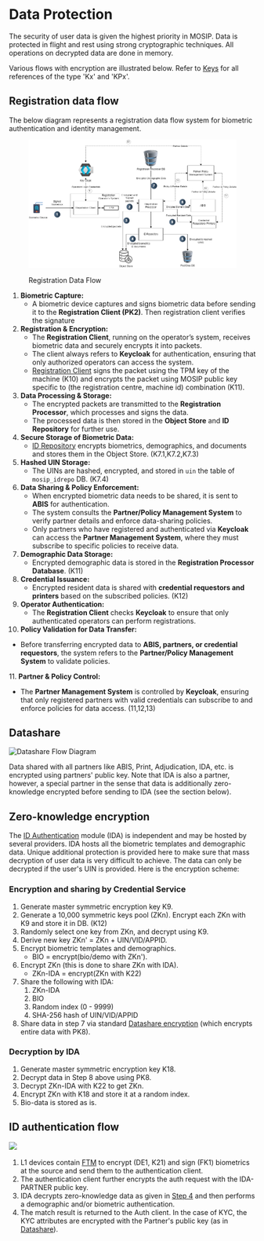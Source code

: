 # Data Protection

The security of user data is given the highest priority in MOSIP. Data is protected in flight and rest using strong cryptographic techniques. All operations on decrypted data are done in memory.

Various flows with encryption are illustrated below. Refer to [Keys](../modules/keymanager/keys.md) for all references of the type 'Kx' and 'KPx'.

## Registration data flow

The below diagram represents a registration data flow system for biometric authentication and identity management.

<figure><img src="../.gitbook/assets/Registration-Data-Flow.png" alt=""><figcaption><p>Registration Data Flow</p></figcaption></figure>

1. **Biometric Capture:**
   * A biometric device captures and signs biometric data before sending it to the **Registration Client (PK2)**. Then registration client verifies the signature
2. **Registration & Encryption:**
   * The **Registration Client**, running on the operator’s system, receives biometric data and securely encrypts it into packets.
   * The client always refers to **Keycloak** for authentication, ensuring that only authorized operators can access the system.
   * [Registration Client](https://docs.mosip.io/1.2.0/modules/registration-client) signs the packet using the TPM key of the machine (K10) and encrypts the packet using MOSIP public key specific to (the registration centre, machine id) combination (K11).
3. **Data Processing & Storage:**
   * The encrypted packets are transmitted to the **Registration Processor**, which processes and signs the data.
   * The processed data is then stored in the **Object Store** and **ID Repository** for further use.
4. **Secure Storage of Biometric Data:**
   * [ID Repository](https://docs.mosip.io/1.2.0/modules/id-repository) encrypts biometrics, demographics, and documents and stores them in the Object Store. (K7.1,K7.2,K7.3)
5. **Hashed UIN Storage:**
   * The UINs are hashed, encrypted, and stored in `uin` the table of `mosip_idrepo` DB. (K7.4)
6. **Data Sharing & Policy Enforcement:**
   * When encrypted biometric data needs to be shared, it is sent to **ABIS** for authentication.
   * The system consults the **Partner/Policy Management System** to verify partner details and enforce data-sharing policies.
   * Only partners who have registered and authenticated via **Keycloak** can access the **Partner Management System**, where they must subscribe to specific policies to receive data.
7. **Demographic Data Storage:**
   * Encrypted demographic data is stored in the **Registration Processor Database**. (K11)
8. **Credential Issuance:**
   * Encrypted resident data is shared with **credential requestors and printers** based on the subscribed policies. (K12)
9. **Operator Authentication:**
   * The **Registration Client** checks **Keycloak** to ensure that only authenticated operators can perform registrations.
10. **Policy Validation for Data Transfer:**

* Before transferring encrypted data to **ABIS, partners, or credential requestors**, the system refers to the **Partner/Policy Management System** to validate policies.

11\. **Partner & Policy Control:**

* The **Partner Management System** is controlled by **Keycloak**, ensuring that only registered partners with valid credentials can subscribe to and enforce policies for data access. (11,12,13)

## Datashare

![Datashare Flow Diagram](../.gitbook/assets/cryptography-datashare.png)

Data shared with all partners like ABIS, Print, Adjudication, IDA, etc. is encrypted using partners' public key. Note that IDA is also a partner, however, a special partner in the sense that data is additionally zero-knowledge encrypted before sending to IDA (see the section below).

## Zero-knowledge encryption

The [ID Authentication](../id-authentication.md) module (IDA) is independent and may be hosted by several providers. IDA hosts all the biometric templates and demographic data. Unique additional protection is provided here to make sure that mass decryption of user data is very difficult to achieve. The data can only be decrypted if the user's UIN is provided. Here is the encryption scheme:

### Encryption and sharing by Credential Service

1. Generate master symmetric encryption key K9.
2. Generate a 10,000 symmetric keys pool (ZKn). Encrypt each ZKn with K9 and store it in DB. (K12)
3. Randomly select one key from ZKn, and decrypt using K9.
4. Derive new key ZKn' = ZKn + UIN/VID/APPID.
5. Encrypt biometric templates and demographics.
   * BIO = encrypt(bio/demo with ZKn').
6. Encrypt ZKn (this is done to share ZKn with IDA).
   * ZKn-IDA = encrypt(ZKn with K22)
7. Share the following with IDA:
   1. ZKn-IDA
   2. BIO
   3. Random index (0 - 9999)
   4. SHA-256 hash of UIN/VID/APPID
8. Share data in step 7 via standard [Datashare encryption](data-protection.md#datashare) (which encrypts entire data with PK8).

### Decryption by IDA

1. Generate master symmetric encryption key K18.
2. Decrypt data in Step 8 above using PK8.
3. Decrypt ZKn-IDA with K22 to get ZKn.
4. Encrypt ZKn with K18 and store it at a random index.
5. Bio-data is stored as is.

## ID authentication flow

![](../.gitbook/assets/cryptography-ida-flow.png)

1. L1 devices contain [FTM](../biometrics/ftm.md) to encrypt (DE1, K21) and sign (FK1) biometrics at the source and send them to the authentication client.
2. The authentication client further encrypts the auth request with the IDA-PARTNER public key.
3. IDA decrypts zero-knowledge data as given in [Step 4](data-protection.md#encryption-and-share-by-credential-service) and then performs a demographic and/or biometric authentication.
4. The match result is returned to the Auth client. In the case of KYC, the KYC attributes are encrypted with the Partner's public key (as in [Datashare](../modules/datashare.md)).
